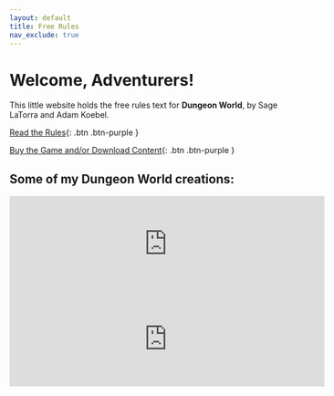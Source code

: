 ```yaml
---
layout: default
title: Free Rules
nav_exclude: true
---
```


# Welcome, Adventurers!

This little website holds the free rules text for **Dungeon World**, by Sage LaTorra and Adam Koebel. 

[Read the Rules](https://elstiko.github.io/Dungeon-World/docs/Playing/){: .btn .btn-purple }

[Buy the Game and/or Download Content](http://dungeon.world){: .btn .btn-purple }

## Some of my Dungeon World creations:

<iframe frameborder="0" src="https://itch.io/embed/423890?linkback=true&amp;dark=true" width="552" height="167"><a href="https://elstiko.itch.io/dungeon-world-primer-pamphlet">Dungeon World Primer Pamphlet by el Stiko</a></iframe>

<iframe frameborder="0" src="https://itch.io/embed/402411?linkback=true&amp;dark=true" width="552" height="167"><a href="https://elstiko.itch.io/dungeon-world-convention-sheets">Dungeon World Convention Sheets by el Stiko</a></iframe>
